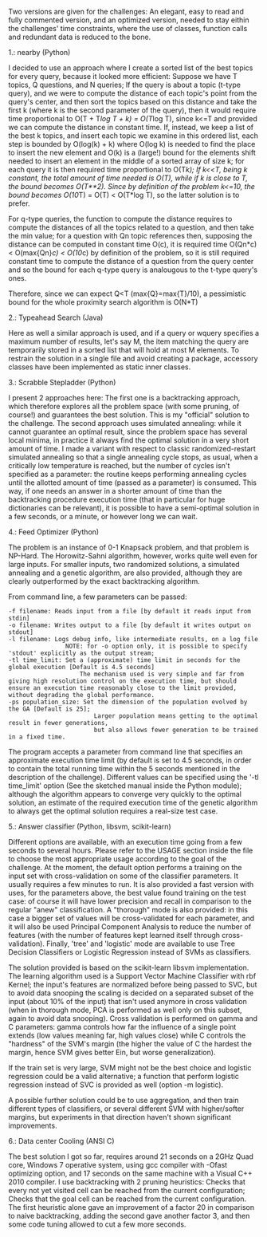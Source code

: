 Two versions are given for the challenges:
An elegant, easy to read and fully commented version, and an optimized version, needed to stay eithin the challenges' time constraints, where the use of classes, function calls and redundant data is reduced to the bone.


1.: nearby (Python)

I decided to use an approach where I create a sorted list of the best topics for every query, because it looked more efficient:
Suppose we have T topics, Q questions, and N queries;
If the query is about a topic (t-type query), and we were to compute the distance of each topic's point from the query's center, and then sort the
topics based on this distance and take the first k (where k is the second parameter of the query), then it would require time
proportional to O(T + T*log T + k) = O(T*log T), since k<=T and provided we can compute the distance in constant time.
If, instead, we keep a list of the best k topics, and insert each topic we examine in this ordered list, each step is bounded by
O(log(k) + k) where O(log k) is needed to find the place to insert the new element and O(k) is a (large!) bound for the elements shift
needed to insert an element in the middle of a sorted array of size k; for each query it is then required time proportional to O(T*k);
If k<<T, being k constant, the total amount of time needed is O(T), while if k is close to T, the bound becomes O(T**2).
Since by definition of the problem k<=10, the bound becomes O(10*T) = O(T) < O(T*log T), so the latter solution is to prefer.

For q-type queries, the function to compute the distance requires to compute the distances of all the topics related to a question, 
and then take the min value; for a question with Qn topic references then, supposing the distance can be computed in constant time O(c),
it is required time O(Qn*c) < O(max{Qn}*c) < O(10*c) by definition of the problem, so it is still required constant time to compute the
distance of a question from the query center and so the bound for each q-type query is analougous to the t-type query's ones.

Therefore, since we can expect Q<T (max{Q}=max{T}/10), a pessimistic bound for the whole proximity search algorithm is O(N*T)

2.: Typeahead Search (Java)

Here as well a similar approach is used, and if a query or wquery specifies a maximum number of results, let's say M, the item matching the query are temporarily stored in a sorted list that will hold at most M elements.
To restrain the solution in a single file and avoid creating a package, accessory classes have been implemented as static inner classes.

3.: Scrabble Stepladder (Python)

I present 2 approaches here:
The first one is a backtracking approach, which therefore explores all the problem space (with some pruning, of course!) and guarantees the best solution. This is my "official" solution to the challenge.
The second approach uses simulated annealing: while it cannot guarantee an optimal result, since the problem space has several local minima, in practice it always find the optimal solution in a very short amount of time. I made a variant with respect to classic randomized-restart simulated annealing so that a single annealing cycle stops, as usual, when a critically low temperature is reached, but the number of cycles isn't specified as a parameter: the routine keeps performing annealing cycles until the allotted amount of time (passed as a parameter) is consumed. This way, if one needs an answer in a shorter amount of time than the backtracking procedure execution time (that in particular for huge dictionaries can be relevant), it is possible to have a semi-optimal solution in a few seconds, or a minute, or however long we can wait. 

4.: Feed Optimizer (Python)

The problem is an instance of 0-1 Knapsack problem, and that problem is NP-Hard.
The Horowitz-Sahni algorithm, however, works quite well even for large inputs.
For smaller inputs, two randomized solutions, a simulated annealing and a genetic algorithm, are also provided, although they are clearly outperformed by the exact backtracking algorithm.
 

From command line, a few parameters can be passed:

    -f filename: Reads input from a file [by default it reads input from stdin]
    -o filename: Writes output to a file [by default it writes output on stdout]
    -l filename: Logs debug info, like intermediate results, on a log file
                    NOTE: for -o option only, it is possible to specify 'stdout' explicitly as the output stream;
    -tl time_limit: Set a (approximate) time limit in seconds for the global execution [Default is 4.5 seconds]
                        The mechanism used is very simple and far from giving high resolution control on the execution time, but should ensure an execution time reasonably close to the limit provided, without degrading the global performance.
    -ps population_size: Set the dimension of the population evolved by the GA [Default is 25];
                            Larger population means getting to the optimal result in fewer generations,
                            but also allows fewer generation to be trained in a fixed time.

The program accepts a parameter from command line that specifies an approximate execution time limit (by default is set to 4.5 seconds, in order to contain the total running time within the 5 seconds mentioned in the description of the challenge). Different values can be specified using the '-tl time_limit' option (See the sketched manual inside the Python module); although the algorithm appears to converge very quickly to the optimal solution, an estimate of the required execution time of the genetic algorithm to always get the optimal solution requires a real-size test case.

5.: Answer classifier (Python, libsvm, scikit-learn)

Different options are available, with an execution time going from a few seconds to several hours. Please refer to the USAGE section inside the file to choose the most appropriate usage according to the goal of the challenge. At the moment, the default option performs a training on the input set with cross-validation on some of the classifier parameters. It usually requires a few minutes to run. It is also provided a fast version with uses, for the parameters above, the best value found training on the test case: of course it will have lower precision and recall in comparison to the regular "anew" classification.
A "thorough" mode is also provided: in this case a bigger set of values will be cross-validated for each parameter, and it will also be used Principal Component Analysis to reduce the number of features (with the number of features kept learned itself through cross-validation).
Finally, 'tree' and 'logistic' mode are available to use Tree Decision Classifiers or Logistic Regression instead of SVMs as classifiers.

The solution provided is based on the scikit-learn libsvm implementation.
The learning algorithm used is a Support Vector Machine Classifier with rbf Kernel; the input's features are normalized before being passed to SVC, but to avoid data snooping the scaling is decided on a separated subset of the input (about 10% of the input) that isn't used anymore in cross validation (when in thorough mode, PCA is performed as well only on this subset, again to avoid data snooping).
Cross validation is performed on gamma and C parameters: gamma controls how far the influence of a single point extends (low values meaning far, high values close) while C controls the "hardness" of the SVM's margin (the higher the value of C the hardest the margin, hence SVM gives better Ein, but worse generalization).

If the train set is very large, SVM might not be the best choice and logistic regression could be a valid alternative; a function that perform logistic regression instead of SVC is provided as well (option -m logistic).

A possible further solution could be to use aggregation, and then train different types of classifiers, or several different SVM with higher/softer margins, but experiments in that direction haven't shown significant improvements.

6.: Data center Cooling (ANSI C)

The best solution I got so far, requires around 21 seconds on a 2GHz Quad core, Windows 7 operative system, using gcc compiler with -Ofast optimizing option, and 17 seconds on the same machine with a Visual C++ 2010 compiler.
I use backtracking with 2 pruning heuristics:
Checks that every not yet visited cell can be reached from the current configuration;
Checks that the goal cell can be reached from the current configuration.
The first heuristic alone gave an improvement of a factor 20 in comparison to naive backtracking, adding the second gave another factor 3, and then some code tuning allowed to cut a few more seconds.
